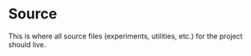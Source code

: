 # Source

This is where all source files (experiments, utilities, etc.) for the project should live.
